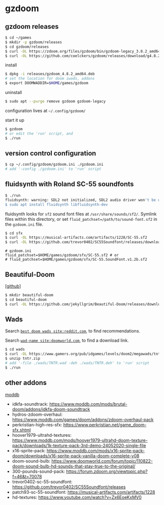 # gzdoom

## gzdoom releases

```bash
$ cd ~/games
$ mkdir -p gzdoom/releases
$ cd gzdoom/releases
$ curl -OL https://zdoom.org/files/gzdoom/bin/gzdoom-legacy_3.8.2_amd64.deb
$ curl -OL https://github.com/coelckers/gzdoom/releases/download/g4.8.2/gzdoom_4.8.2_amd64.deb
```

install

```bash
$ dpkg -i releases/gzdoom_4.8.2_amd64.deb
# set the location for doom iwads, addons
$ export DOOMWADDIR=$HOME/games/gzdoom
```

uninstall

```bash
$ sudo apt --purge remove gzdoom gzdoom-legacy
```

configuration lives at `~/.config/gzdoom/`

start it up

```bash
$ gzdoom
# or edit the 'run' script, and
$ ./run
```

## version control configuration

```bash
$ cp ~/.config/gzdoom/gzdoom.ini ./gzdoom.ini
# add '-config ./gzdoom.ini' to 'run' script
```

## fluidsynth with Roland SC-55 soundfonts

```bash
$ ./run
fluidsynth: warning: SDL2 not initialized, SDL2 audio driver won't be usable
$ sudo apt install fluidsynth libfluidsynth-dev
```

fluidsynth looks for `sf2` sound font files at `/usr/share/sounds/sf2/`. Symlink files 
within this directory, or set `fluid_patchset=/path/to/sound-font.sf2` in the 
`gzdoom.ini` file.

```bash
$ cd sfx
$ curl -OL https://musical-artifacts.com/artifacts/1228/SC-55.sf2
$ curl -OL https://github.com/trevor0402/SC55Soundfont/releases/download/v1.2b/SC-55.SoundFont.v1.2b.sf2
```

```
# gzdoom.ini
fluid_patchset=$HOME/games/gzdoom/sfx/SC-55.sf2 # or
# fluid_patchset=$HOME/games/gzdoom/sfx/SC-55.SoundFont.v1.2b.sf2
```

## Beautiful-Doom

[[github](https://github.com/jekyllgrim/Beautiful-Doom)]

```bash
$ mkdir beautiful-doom
$ cd beautiful-doom
$ curl -OL https://github.com/jekyllgrim/Beautiful-Doom/releases/download/7.1.6/Beautiful_Doom_716.pk3
```

## Wads

Search [`best doom wads site:reddit.com`](https://www.google.com/search?q=best+doom+wads+site%3Areddit.com), to find recommendations.

Search [`wad-name site:doomworld.com`](https://www.google.com/search?q=tnt+revilution+site%3Adoomworld.com), to find a download link.

```bash
$ cd wads
$ curl -OL https://www.gamers.org/pub/idgames/levels/doom2/megawads/tntr.zip
$ unzip tntr.zip
# add '-file ./wads/TNTR.wad -deh ./wads/TNTR.deh' to 'run' script
$ ./run
```

## other addons

[moddb](https://www.moddb.com/games/doom/mods?sort=visitstotal-desc)

* idkfa-soundtrack: https://www.moddb.com/mods/brutal-doom/addons/idkfa-doom-soundtrack
* hydros-zdoom-overhaul: https://www.moddb.com/games/doom/addons/zdoom-overhaul-pack
* perkristian-high-res-sfx: https://www.perkristian.net/game_doom-sfx.shtml
* hoover1979-ultrahd-textures: https://www.moddb.com/mods/hoover1979-ultrahd-doom-texture-pack/downloads/1k-texture-pack-3rd-demo-24052020-single-file
* x16-sprite-pack: https://www.moddb.com/mods/x16-sprite-pack-doom/downloads/x16-sprite-pack-vanilla-doom-complete-v08
* doom-sound-bulb: https://www.doomworld.com/forum/topic/110822-doom-sound-bulb-hd-sounds-that-stay-true-to-the-original/
* 300-pounds-sound-pack: https://forum.zdoom.org/viewtopic.php?f=46&t=70078
* trevor0402-sc-55-soundfont: https://github.com/trevor0402/SC55Soundfont/releases
* patch93-sc-55-soundfont: https://musical-artifacts.com/artifacts/1228
* hd-textures: https://www.youtube.com/watch?v=Zx6EoeKxMV0
